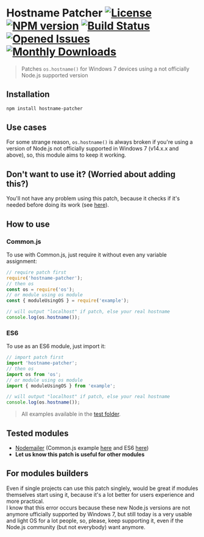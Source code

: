 # Hostname Patcher [![License][LicenseIMGURL]][LicenseURL] [![NPM version][NPMIMGURL]][NPMURL] [![Build Status][BuildStatusIMGURL]][BuildStatusURL] [![Opened Issues][IssuesIMGURL]][IssuesURL] [![Monthly Downloads][DownloadsIMGURL]][NPMURL]

[NPMURL]: https://npmjs.org/package/hostname-patcher "npm"
[NPMIMGURL]: https://img.shields.io/npm/v/hostname-patcher.svg?style=flat
[BuildStatusURL]: https://github.com/Bellisario/hostname-patcher/actions/workflows/publish.yml "Publish Status"
[BuildStatusIMGURL]: https://github.com/Bellisario/hostname-patcher/workflows/Publish/badge.svg
[LicenseURL]: https://github.com/Bellisario/hostname-patcher/LICENSE "MIT License"
[LicenseIMGURL]: https://img.shields.io/github/license/Bellisario/hostname-patcher
[IssuesURL]: https://github.com/Bellisario/hostname-patcher/issues "Opened Issues"
[IssuesIMGURL]: https://img.shields.io/github/issues/Bellisario/hostname-patcher
[DownloadsIMGURL]: https://img.shields.io/npm/dm/hostname-patcher "Monthly Downloads"

> Patches `os.hostname()` for Windows 7 devices using a not officially Node.js supported version

## Installation
```bash
npm install hostname-patcher
```
## Use cases
For some strange reason, `os.hostname()` is always broken if you're using a version of Node.js not officially supported in Windows 7 (v14.x.x and above), so, this module aims to keep it working.

## Don't want to use it? (Worried about adding this?)
You'll not have any problem using this patch, because it checks if it's needed before doing its work (see [here](https://github.com/Bellisario/hostname-patcher/blob/a5b63802a7d26481cd46846b1c10f327ceb2034f/lib/index.js#L6)).

## How to use
### Common.js
To use with Common.js, just require it without even any variable assignment:
```js
// require patch first
require('hostname-patcher');
// then os
const os = require('os');
// or module using os module
const { moduleUsingOS } = require('example');

// will output "localhost" if patch, else your real hostname
console.log(os.hostname());
```
### ES6
To use as an ES6 module, just import it:
```js
// import patch first
import 'hostname-patcher';
// then os
import os from 'os';
// or module using os module
import { moduleUsingOS } from 'example';

// will output "localhost" if patch, else your real hostname
console.log(os.hostname());
```
> All examples available in the [test folder](https://github.com/Bellisario/hostname-patcher/tree/master/test).

## Tested modules
- [Nodemailer](https://github.com/nodemailer/nodemailer) (Common.js example [here](https://github.com/Bellisario/hostname-patcher/blob/master/test/Common.js/nodemailer.js) and ES6 [here](https://github.com/Bellisario/hostname-patcher/blob/master/test/ES6/nodemailer.mjs))
- __Let us know this patch is useful for other modules__

## For modules builders
Even if single projects can use this patch singlely, would be great if modules themselves start using it, because it's a lot better for users experience and more practical.\
I know that this error occurs because these new Node.js versions are not anymore ufficially supported by Windows 7, but still today is a very usable and light OS for a lot people, so, please, keep supporting it, even if the Node.js community (but not everybody) want anymore.
